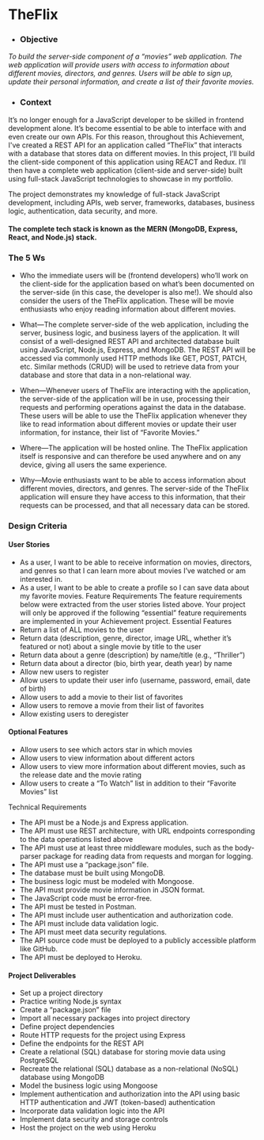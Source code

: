 # TheFlix

- ### Objective

_To build the server-side component of a “movies” web application. The web
application will provide users with access to information about different
movies, directors, and genres. Users will be able to sign up, update their
personal information, and create a list of their favorite movies._

- ### Context

It’s no longer enough for a JavaScript developer to be skilled in frontend development alone.
It’s become essential to be able to interface with and even create our own APIs. For this reason, throughout this Achievement, I've created a REST API for an application called “TheFlix”
that interacts with a database that stores data on different movies. In this project, I’ll build
the client-side component of this application using REACT and Redux. I’ll then have a complete web application (client-side and server-side) built using full-stack JavaScript technologies to showcase in my portfolio.

The project demonstrates my knowledge of full-stack JavaScript development, including APIs, web server, frameworks, databases, business logic, authentication, data security, and more.

#### The complete tech stack is known as the MERN (MongoDB, Express, React, and Node.js) stack.

### The 5 Ws

- Who the immediate users will be (frontend developers) who’ll work on the client-side for the
  application based on what’s been documented on the server-side (in this case, the developer
  is also me!). We should also consider the users of the TheFlix application. These will be
  movie enthusiasts who enjoy reading information about different movies.

- What—The complete server-side of the web application, including the server, business logic,
  and business layers of the application. It will consist of a well-designed REST API and
  architected database built using JavaScript, Node.js, Express, and MongoDB. The REST API
  will be accessed via commonly used HTTP methods like GET, POST, PATCH, etc. Similar methods
  (CRUD) will be used to retrieve data from your database and store that data in a non-relational
  way.

- When—Whenever users of TheFlix are interacting with the application, the server-side of the
  application will be in use, processing their requests and performing operations against the
  data in the database. These users will be able to use the TheFlix application whenever they like
  to read information about different movies or update their user information, for instance, their
  list of “Favorite Movies.”

- Where—The application will be hosted online. The TheFlix application itself is responsive and
  can therefore be used anywhere and on any device, giving all users the same experience.

- Why—Movie enthusiasts want to be able to access information about different movies, directors,
  and genres. The server-side of the TheFlix application will ensure they have access to this
  information, that their requests can be processed, and that all necessary data can be stored.

### Design Criteria

#### User Stories

- As a user, I want to be able to receive information on movies, directors, and genres so that I
  can learn more about movies I’ve watched or am interested in.
- As a user, I want to be able to create a profile so I can save data about my favorite movies.
  Feature Requirements
  The feature requirements below were extracted from the user stories listed above. Your project will
  only be approved if the following “essential” feature requirements are implemented in your
  Achievement project.
  Essential Features
- Return a list of ALL movies to the user
- Return data (description, genre, director, image URL, whether it’s featured or not) about a
  single movie by title to the user
- Return data about a genre (description) by name/title (e.g., “Thriller”)
- Return data about a director (bio, birth year, death year) by name
- Allow new users to register
- Allow users to update their user info (username, password, email, date of birth)
- Allow users to add a movie to their list of favorites
- Allow users to remove a movie from their list of favorites
- Allow existing users to deregister

#### Optional Features

- Allow users to see which actors star in which movies
- Allow users to view information about different actors
- Allow users to view more information about different movies, such as the release date and
  the movie rating
- Allow users to create a “To Watch” list in addition to their “Favorite Movies” list

Technical Requirements

- The API must be a Node.js and Express application.
- The API must use REST architecture, with URL endpoints corresponding to the data
  operations listed above
- The API must use at least three middleware modules, such as the body-parser package for
  reading data from requests and morgan for logging.
- The API must use a “package.json” file.
- The database must be built using MongoDB.
- The business logic must be modeled with Mongoose.
- The API must provide movie information in JSON format.
- The JavaScript code must be error-free.
- The API must be tested in Postman.
- The API must include user authentication and authorization code.
- The API must include data validation logic.
- The API must meet data security regulations.
- The API source code must be deployed to a publicly accessible platform like GitHub.
- The API must be deployed to Heroku.

#### Project Deliverables

- Set up a project directory
- Practice writing Node.js syntax
- Create a “package.json” file
- Import all necessary packages into project directory
- Define project dependencies
- Route HTTP requests for the project using Express
- Define the endpoints for the REST API
- Create a relational (SQL) database for storing movie data using PostgreSQL
- Recreate the relational (SQL) database as a non-relational (NoSQL) database using
  MongoDB
- Model the business logic using Mongoose
- Implement authentication and authorization into the API using basic HTTP authentication
  and JWT (token-based) authentication
- Incorporate data validation logic into the API
- Implement data security and storage controls
- Host the project on the web using Heroku
